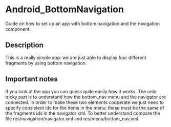 # Android_BottomNavigation
Guide on how to set up an app with bottom navigation and the navigation component.
## Description
This is a really simple app: we are just able to display four different fragments by using bottom navigation.
## Important notes
If you look at the app you can guess quite easily how it works. The only tricky part is to understand how the bottom_nav menu and the navigator are connected.
In order to make these two elements cooperate we just need to specify consistent ids for the items in the menu: these must be the same of the fragments ids in the navigator xml. To better understand compare the file res/navigation/navigator.xml and res/menu/bottom_nav.xml.